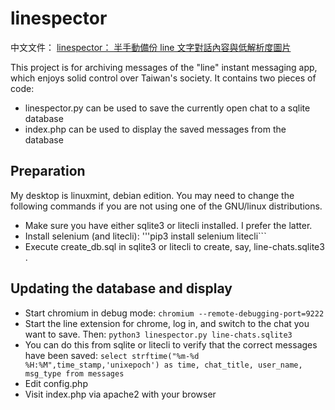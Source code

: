 # linespector

中文文件： [linespector： 半手動備份 line 文字對話內容與低解析度圖片](https://newtoypia.blogspot.com/2023/08/linespector.html)

This project is for archiving messages of the "line" instant messaging app, which enjoys solid control over Taiwan's society. It contains two pieces of code:
- linespector.py can be used to save the currently open chat to a sqlite database
- index.php can be used to display the saved messages from the database

## Preparation

My desktop is linuxmint, debian edition. You may need to change the following commands if you are not using one of the GNU/linux distributions.
- Make sure you have either sqlite3 or litecli installed. I prefer the latter.
- Install selenium (and litecli):
  '''pip3 install selenium litecli```
- Execute create_db.sql in sqlite3 or litecli to create, say, line-chats.sqlite3 .

## Updating the database and display 

- Start chromium in debug mode:
  ```chromium --remote-debugging-port=9222```
- Start the line extension for chrome, log in, and switch to the chat you want to save. Then:
  ```python3 linespector.py line-chats.sqlite3```
- You can do this from sqlite or litecli to verify that the correct messages have been saved:
  ```select strftime("%m-%d %H:%M",time_stamp,'unixepoch') as time, chat_title, user_name, msg_type from messages```
- Edit config.php
- Visit index.php via apache2 with your browser

